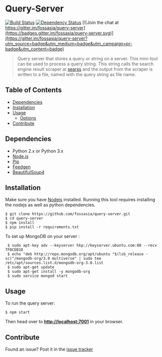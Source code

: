 # Query-Server

[![Build Status](https://travis-ci.org/fossasia/query-server.svg?branch=master)](https://travis-ci.org/fossasia/query-server)
[![Dependency Status](https://david-dm.org/fossasia/query-server.svg)](https://david-dm.org/ossasia/query-server)
[![Join the chat at https://gitter.im/fossasia/query-server](https://badges.gitter.im/fossasia/query-server.svg)](https://gitter.im/fossasia/query-server?utm_source=badge&utm_medium=badge&utm_campaign=pr-badge&utm_content=badge)

> Query server that stores a query or string on a server. This mini-tool can be used to process a query string. This string calls the search engine result scraper at [searss](https://github.com/fossasia/searss) and the output from the scraper is written to a file, named with the query string as file name.

## Table of Contents

- [Dependencies](#dependencies)
- [Installation](#installation)
- [Usage](#usage)
  - [Options](#options)
- [Contribute](#contribute)

## Dependencies  

* Python 2.x or Python 3.x
* [Node.js](https://nodejs.org/en/)
* [Pip](https://pip.pypa.io/en/stable/installing/)
* [Feedgen](https://github.com/lkiesow/python-feedgen)
* [BeautifulSoup4](https://www.crummy.com/software/BeautifulSoup/bs4/doc/)


## Installation

Make sure you have [Nodejs](https://nodejs.org/en/) installed.
Running this tool requires installing the nodejs as well as python dependencies.

```
$ git clone https://github.com/fossasia/query-server.git 
$ cd query-server
$ npm install
$ pip install -r requirements.txt
```

To set up MongoDB on your server : 
```
 $ sudo apt-key adv --keyserver hkp://keyserver.ubuntu.com:80 --recv 7F0CEB10
 $ echo "deb http://repo.mongodb.org/apt/ubuntu "$(lsb_release -sc)"/mongodb-org/3.0 multiverse" | sudo tee /etc/apt/sources.list.d/mongodb-org-3.0.list
 $ sudo apt-get update
 $ sudo apt-get install -y mongodb-org
 $ sudo service mongod start
```

## Usage

To run the query server: 
```
$ npm start
```

Then head over to **<http://localhost:7001>** in your browser.

## Contribute

Found an issue? Post it in the [issue tracker](https://github.com/fossasia/query-server/issues)
